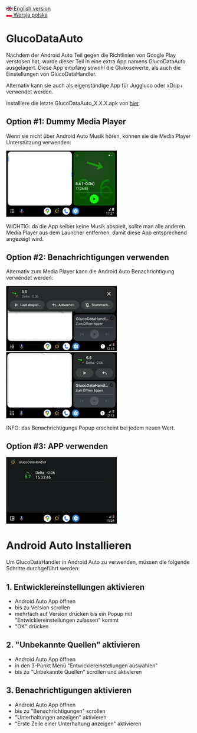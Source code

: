 [<img src='images/en.png' height=10> English version](README.md)  
[<img src='images/pl.png' height=10> Wersja polska](README_PL.md)

# GlucoDataAuto

Nachdem der Android Auto Teil gegen die Richtlinien von Google Play verstosen hat, wurde dieser Teil in eine extra App namens GlucoDataAuto ausgelagert.
Diese App empfäng sowohl die Glukosewerte, als auch die Einstellungen von GlucoDataHandler.

Alternativ kann sie auch als eigenständige App für Juggluco oder xDrip+ verwendet werden.

Installiere die letzte GlucoDataAuto_X.X.X.apk von [hier](https://github.com/pachi81/GlucoDataAuto/releases)

## Option #1: Dummy Media Player
Wenn sie nicht über Android Auto Musik hören, können sie die Media Player Unterstützung verwenden:

<img src='images/AA_media.png' width=300>

WICHTIG: da die App selber keine Musik abspielt, sollte man alle anderen Media Player aus dem Launcher entfernen, damit diese App entsprechend angezeigt wird.

## Option #2: Benachrichtigungen verwenden

Alternativ zum Media Player kann die Android Auto Benachrichtigung verwendet werden:

<img src='images/AA_notification.png' width=300> <img src='images/AA_notification_view.png' width=300>

INFO: das Benachrichtigungs Popup erscheint bei jedem neuen Wert.

## Option #3: APP verwenden

<img src='images/AA_App.png' width=300>

# Android Auto Installieren

Um GlucoDataHandler in Android Auto zu verwenden, müssen die folgende Schritte durchgeführt werden:

## 1. Entwicklereinstellungen aktivieren

* Android Auto App öffnen
* bis zu Version scrollen
* mehrfach auf Version drücken bis ein Popup mit "Entwicklereinstellungen zulassen" kommt
* "OK" drücken

## 2. "Unbekannte Quellen" aktivieren

* Android Auto App öffnen
* in den 3-Punkt Menü "Entwicklereinstellungen auswählen"
* bis zu "Unbekannte Quellen" scrollen und aktivieren

## 3. Benachrichtigungen aktivieren

* Android Auto App öffnen
* bis zu "Benachrichtigungen" scrollen
* "Unterhaltungen anzeigen" aktivieren
* "Erste Zeile einer Unterhaltung anzeigen" aktivieren
